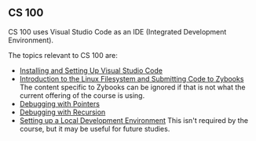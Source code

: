 ## CS 100

CS 100 uses Visual Studio Code as an IDE (Integrated Development Environment).

The topics relevant to CS 100 are:

- [Installing and Setting Up Visual Studio Code](/learning_modules/vscode/installation-and-setup/VSCodeInstallationAndSetup.md)
- [Introduction to the Linux Filesystem and Submitting Code to Zybooks](/learning_modules/vscode/linux-file-system-and-submission/VSCodeLinuxFileSystemAndSubmission.md) The content specific to Zybooks can be ignored if that is not what the current offering of the course is using.
- [Debugging with Pointers](/learning_modules/vscode/debugging-pointers/VSCodeDebuggingPointers.md)
- [Debugging with Recursion](/learning_modules/vscode/debugging-recursion/VSCodeDebuggingRecursion.md) 
- [Setting up a Local Development Environment](/learning_modules/vscode/personal-setup/VSCodePersonalSetup.md) This isn't required by the course, but it may be useful for future studies.


